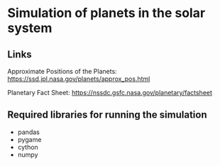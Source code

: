 # Simulation of planets in the solar system

## Links

Approximate Positions of the Planets:
<https://ssd.jpl.nasa.gov/planets/approx_pos.html>

Planetary Fact Sheet:
<https://nssdc.gsfc.nasa.gov/planetary/factsheet>

## Required libraries for running the simulation

- pandas
- pygame
- cython
- numpy
